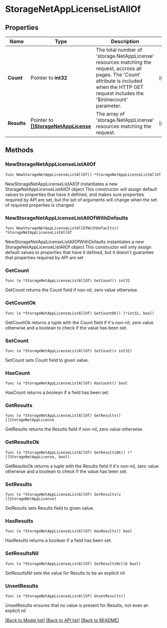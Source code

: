 # StorageNetAppLicenseListAllOf

## Properties

Name | Type | Description | Notes
------------ | ------------- | ------------- | -------------
**Count** | Pointer to **int32** | The total number of &#39;storage.NetAppLicense&#39; resources matching the request, accross all pages. The &#39;Count&#39; attribute is included when the HTTP GET request includes the &#39;$inlinecount&#39; parameter. | [optional] 
**Results** | Pointer to [**[]StorageNetAppLicense**](StorageNetAppLicense.md) | The array of &#39;storage.NetAppLicense&#39; resources matching the request. | [optional] 

## Methods

### NewStorageNetAppLicenseListAllOf

`func NewStorageNetAppLicenseListAllOf() *StorageNetAppLicenseListAllOf`

NewStorageNetAppLicenseListAllOf instantiates a new StorageNetAppLicenseListAllOf object
This constructor will assign default values to properties that have it defined,
and makes sure properties required by API are set, but the set of arguments
will change when the set of required properties is changed

### NewStorageNetAppLicenseListAllOfWithDefaults

`func NewStorageNetAppLicenseListAllOfWithDefaults() *StorageNetAppLicenseListAllOf`

NewStorageNetAppLicenseListAllOfWithDefaults instantiates a new StorageNetAppLicenseListAllOf object
This constructor will only assign default values to properties that have it defined,
but it doesn't guarantee that properties required by API are set

### GetCount

`func (o *StorageNetAppLicenseListAllOf) GetCount() int32`

GetCount returns the Count field if non-nil, zero value otherwise.

### GetCountOk

`func (o *StorageNetAppLicenseListAllOf) GetCountOk() (*int32, bool)`

GetCountOk returns a tuple with the Count field if it's non-nil, zero value otherwise
and a boolean to check if the value has been set.

### SetCount

`func (o *StorageNetAppLicenseListAllOf) SetCount(v int32)`

SetCount sets Count field to given value.

### HasCount

`func (o *StorageNetAppLicenseListAllOf) HasCount() bool`

HasCount returns a boolean if a field has been set.

### GetResults

`func (o *StorageNetAppLicenseListAllOf) GetResults() []StorageNetAppLicense`

GetResults returns the Results field if non-nil, zero value otherwise.

### GetResultsOk

`func (o *StorageNetAppLicenseListAllOf) GetResultsOk() (*[]StorageNetAppLicense, bool)`

GetResultsOk returns a tuple with the Results field if it's non-nil, zero value otherwise
and a boolean to check if the value has been set.

### SetResults

`func (o *StorageNetAppLicenseListAllOf) SetResults(v []StorageNetAppLicense)`

SetResults sets Results field to given value.

### HasResults

`func (o *StorageNetAppLicenseListAllOf) HasResults() bool`

HasResults returns a boolean if a field has been set.

### SetResultsNil

`func (o *StorageNetAppLicenseListAllOf) SetResultsNil(b bool)`

 SetResultsNil sets the value for Results to be an explicit nil

### UnsetResults
`func (o *StorageNetAppLicenseListAllOf) UnsetResults()`

UnsetResults ensures that no value is present for Results, not even an explicit nil

[[Back to Model list]](../README.md#documentation-for-models) [[Back to API list]](../README.md#documentation-for-api-endpoints) [[Back to README]](../README.md)


